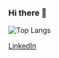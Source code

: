 ### Hi there 👋

![Top Langs](https://github-readme-stats.vercel.app/api/top-langs/?username=seohokim)

[LinkedIn](https://www.linkedin.com/in/서호-김-b18416296/)
